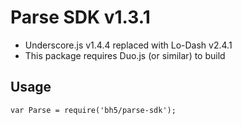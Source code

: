 # Parse SDK v1.3.1

* Underscore.js v1.4.4 replaced with Lo-Dash v2.4.1
* This package requires Duo.js (or similar) to build

## Usage

```
var Parse = require('bh5/parse-sdk');
```
